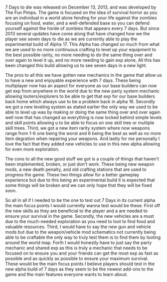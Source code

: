 
   7 Days to die was released on December 13, 2013, and was developed by The Fun Pimps. The game is focused on the idea of survival horror as you are an individual in a world alone fending for your life against the zombies focusing on food, water, and a well-defended base so you can defend yourself against the horde of zombies that appears every 7 days. But since 2013 several updates have come along that have changed how we the player see seven days to die as we are currently able to play the experimental build of Alpha 17. This Alpha has changed so much from what we are used to no more continuous crafting to level up your equipment to the best possible rarity, no more needing to do the same thing over and over again to level it up, and no more needing to gain exp alone, All this has been changed this build allowing us to see seven days in a new light.
  
  The pros to all this we have gotten new mechanics in the game that allow us to have a new and enjoyable experience with 7 days. These being multiplayer now has an aspect for everyone as our base builders can now get exp from anywhere in the world due to the new party system mechanic allowing looters/explorers to be able to get that exp for our base builders back home which always use to be a problem back in alpha 16. Secondly we got a new leveling system as stated earlier the only way we used to be able to level up was by making or doing the same thing over and over again well now that has changed as everything is now locked behind simple levels and skill points allowing u to be able to focus on one skill tree or multiple skill trees. Third, we got a new item rarity system where now weapons range from 1-6 one being the worst and 6 being the best as well as no more item degration when repairing your weapons. And lastly for me personally I love the fact that they added new vehicles to use in this new alpha allowing for even more exploration.
  
  The cons to all the new good stuff we got is a couple of things that haven't been implemented, broken, or just don't work. These being new weapon mods, a new death penalty, and old crafting stations that are used to progress the game. These two things allow for a better gameplay experience but due to this being an experimental build it is expected that some things will be broken and we can only hope that they will be fixed soon.
  
   So all in all if I needed to be the one to test out 7 Days in its current alpha the main focus points I would currently wanna test would be these. First off the new skills as they are beneficial to the player and a are needed to ensure your survival in the game. Secondly, the new vehicles are a must due to the much-needed exploration as you need to loot to find food and valuable resources. Third, I would have to say the new gun and vehicle mods but due to the weapon/vehicle mod schematics not currently being able to be craftable the only way to truly test them is to find them by looting around the world map. Forth I would honestly have to just say the party mechanic and shared exp as this is truly a mechanic that needs to be focused on to ensure you and your friends can get the most exp as fast as possible and as quickly as possible to ensure your maximum survival. These would be the main focus points I believe players should test in the new alpha build of 7 days as they seem to be the newest add-ons to the game and the main features everyone wants to learn about.
